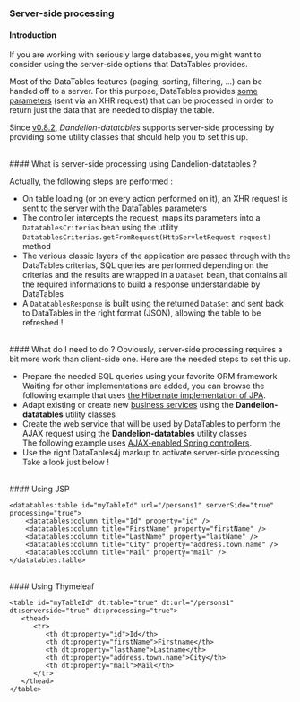 ### Server-side processing

#### Introduction

If you are working with seriously large databases, you might want to consider using the server-side options that DataTables provides. 

Most of the DataTables features (paging, sorting, filtering, ...) can be handed off to a server. For this purpose, DataTables provides <a href="http://datatables.net/usage/server-side">some parameters</a> (sent via an XHR request) that can be processed in order to return just the data that are needed to display the table.

Since [v0.8.2](https://github.com/datatables4j/issues/issues?milestone=3&page=1&state=closed), *Dandelion-datatables* supports server-side processing by providing some utility classes that should help you to set this up.

<br />
#### What is server-side processing using Dandelion-datatables ?

Actually, the following steps are performed :

 - On table loading (or on every action performed on it), an XHR request is sent to the server with the DataTables parameters
 - The controller intercepts the request, maps its parameters into a <code>DatatablesCriterias</code>  bean using the utility `DatatablesCriterias.getFromRequest(HttpServletRequest request)` method
 - The various classic layers of the application are passed through with the DataTables criterias, SQL queries are performed depending on the criterias and the results are wrapped in a `DataSet` bean, that contains all the required informations to build a response understandable by DataTables
 - A `DatatablesResponse` is built using the returned `DataSet` and sent back to DataTables in the right format (JSON), allowing the table to be refreshed !

<br />         
#### What do I need to do ?
Obviously, server-side processing requires a bit more work than client-side one. Here are the needed steps to set this up.

 * Prepare the needed SQL queries using your favorite ORM framework<br />Waiting for other implementations are added, you can browse the following example that uses [the Hibernate implementation of JPA](https://github.com/Dandelion/dandelion-samples/blob/master/datatables-jsp/src/main/java/com/github/dandelion/datatables/dao/PersonDao.java).
 * Adapt existing or create new [business services](https://github.com/Dandelion/dandelion-samples/blob/master/datatables-jsp/src/main/java/com/github/dandelion/datatables/service/impl/PersonServiceJpaImpl.java) using the **Dandelion-datatables** utility classes
 * Create the web service that will be used by DataTables to perform the AJAX request using the <strong>Dandelion-datatables</strong> utility classes<br /> The following example uses [AJAX-enabled Spring controllers](https://github.com/Dandelion/dandelion-samples/blob/master/datatables-jsp/src/main/java/com/github/dandelion/datatables/ajax/SpringMvcAjaxController.java).
 * Use the right DataTables4j markup to activate server-side processing. Take a look just below !

<br />
#### Using JSP

    <datatables:table id="myTableId" url="/persons1" serverSide="true" processing="true">
        <datatables:column title="Id" property="id" />
        <datatables:column title="FirstName" property="firstName" />
        <datatables:column title="LastName" property="lastName" />
        <datatables:column title="City" property="address.town.name" />
        <datatables:column title="Mail" property="mail" />
    </datatables:table>

<br />
#### Using Thymeleaf

	<table id="myTableId" dt:table="true" dt:url="/persons1" dt:serverside="true" dt:processing="true">
	   <thead>
	      <tr>
	         <th dt:property="id">Id</th>
	         <th dt:property="firstName">Firstname</th>
	         <th dt:property="lastName">Lastname</th>
	         <th dt:property="address.town.name">City</th>
	         <th dt:property="mail">Mail</th>
	      </tr>
	   </thead>
	</table>